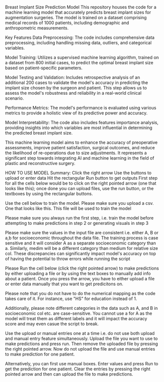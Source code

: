 Breast Implant Size Prediction Model
This repository houses the code for a machine learning model that accurately predicts breast implant sizes for augmentation surgeries. The model is trained on a dataset comprising medical records of 1000 patients, including demographic and anthropometric measurements.

Key Features
Data Preprocessing: The code includes comprehensive data preprocessing, including handling missing data, outliers, and categorical variables.

Model Training: Utilizes a supervised machine learning algorithm, trained on a dataset from 800 initial cases, to predict the optimal breast implant size based on patient-specific parameters.

Model Testing and Validation: Includes retrospective analysis of an additional 200 cases to validate the model's accuracy in predicting the implant size chosen by the surgeon and patient. This step allows us to assess the model's robustness and reliability in a real-world clinical scenario.

Performance Metrics: The model's performance is evaluated using various metrics  to provide a holistic view of its predictive power and accuracy.

Model Interpretability: The code also includes features importance analysis, providing insights into which variables are most influential in determining the predicted breast implant size.

This machine learning model aims to enhance the accuracy of preoperative assessments, improve patient satisfaction, surgical outcomes, and reduce the likelihood of re-operations due to size adjustments. It represents a significant step towards integrating AI and machine learning in the field of plastic and reconstructive surgery.


HOW TO USE MODEL
Summary:
Click the right arrow
Use the buttons to upload or enter data
Hit the rectangular Run button to get outputs
First step for all the cells below would be to click on the right pointed arrow (one that looks like this); once done you can upload files, use the run button, or the textboxes by using the rectangular buttons.

Use the cell below to train the model. Please make sure you upload a csv. One that looks like this. This file will be used to train the model

Please make sure you always run the first step, i.e. train the model before attempting to make predictions in step 2 or generating visuals in step 3

Please make sure the values in the input file are consistent i.e. either A, B or a,b for socioeconomic throughout the data file. The training process is case sensitive and it will consider A as a separate socioeconomic category than a. Similarly, medim will be a different category than medium for relative size col. These discrepancies can significantly impact model's accuracy on top of having the potential to throw errors while running the script

Please Run the cell below (click the right pointed arrow) to make predictions by either uploading a file or by using the text boxes to manually add info about a patient. Once you press the arrow, you have to either upload a file or enter data manually that you want to get predicitons on.

Please note that you do not have to do the numerical mapping as the code takes care of it. For instance, use "HS" for education instead of 1.

Additionally, please note different categories in the data such as A, and B in socioeconomic col etc. are case-sensitive. You cannot use a for A as the model will treat them as different labels and it will impact the accuracy score and may even casue the script to break.

Use the upload or manual entries one at a time i.e. do not use both upload and manual entry feature simultaneously. Upload the file you want to use to make predictions and press run. Then remove the uploaded file by pressing the right pointed arrow. Now do not upload the file and use manual entries to make prediction for one patient.

Alternatively, you can first use manual boxes. Enter values and press Run to get the prediction for one patient. Clear the entries by pressing the right pointed arrow and then can upload the file to make predictions.
